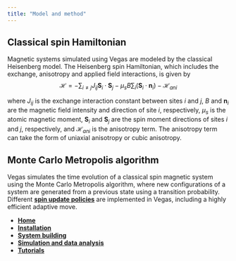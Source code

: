 ```yaml
---
title: "Model and method"
---
```



## Classical spin Hamiltonian

Magnetic systems simulated using Vegas are modeled by the classical Heisenberg model. The Heisenberg spin Hamiltonian, which includes the exchange, anisotropy and applied field interactions, is given by
$$\mathcal{H}=-\sum_{i\neq j}J_{ij}\mathbf{S}_{i}\cdot\mathbf{S}_{j}-\mu_{s}B\sum_{i}\left(\mathbf{S}_{i}\cdot\mathbf{n}_{i}\right)-\mathcal{H}_{ani}$$

where $J_{ij}$ is the exchange interaction constant between sites $i$ and $j$, $B$ and $\mathbf{n}_{i}$ are the magnetic field intensity and direction of site $i$, respectively, $\mu_{s}$ is the atomic magnetic moment, $\mathbf{S}_{i}$ and $\mathbf{S}_{j}$ are the spin moment directions of sites $i$ and $j$, respectively, and $\mathcal{H}_{ani}$ is the anisotropy term. The anisotropy term can take the form of uniaxial anisotropy or cubic anisotropy.

## Monte Carlo Metropolis algorithm

Vegas simulates the time evolution of a classical spin magnetic system using the Monte Carlo Metropolis algorithm, where new configurations of a system are generated from a previous state using a transition probability. Different [**spin update policies**](/vegas/spin-update-policies/) are implemented in Vegas, including a highly efficient adaptive move. 

* [**Home**](/vegas/)
* [**Installation**](/vegas/installation/)
* [**System building**](/vegas/system-building/)
* [**Simulation and data analysis**](/vegas/simulation-and-data-analysis/)
* [**Tutorials**](/vegas/tutorials/)